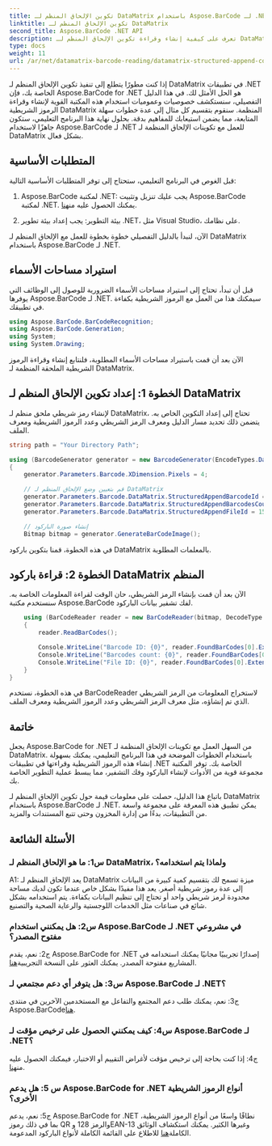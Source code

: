 ```yaml
---
title: تكوين الإلحاق المنظم لـ DataMatrix باستخدام Aspose.BarCode لـ .NET
linktitle: تكوين الإلحاق المنظم لـ DataMatrix
second_title: Aspose.BarCode .NET API
description: تعرف على كيفية إنشاء وقراءة تكوين الإلحاق المنظم لـ DataMatrix في .NET باستخدام Aspose.BarCode لتنظيم البيانات عالي الكفاءة.
type: docs
weight: 11
url: /ar/net/datamatrix-barcode-reading/datamatrix-structured-append-configuration/
---
```

إذا كنت مطورًا يتطلع إلى تنفيذ تكوين الإلحاق المنظم لـ DataMatrix في تطبيقات .NET الخاصة بك، فإن Aspose.BarCode for .NET هو الحل الأمثل لك. في هذا الدليل التفصيلي، سنستكشف خصوصيات وعموميات استخدام هذه المكتبة القوية لإنشاء وقراءة الرموز الشريطية DataMatrix المنظمة. سنقوم بتقسيم كل مثال إلى عدة خطوات سهلة المتابعة، مما يضمن استيعابك للمفاهيم بدقة. بحلول نهاية هذا البرنامج التعليمي، ستكون جاهزًا لاستخدام Aspose.BarCode لـ .NET للعمل مع تكوينات الإلحاق المنظمة لـ DataMatrix بشكل فعال.

## المتطلبات الأساسية

قبل الغوص في البرنامج التعليمي، ستحتاج إلى توفر المتطلبات الأساسية التالية:

1.  Aspose.BarCode لمكتبة .NET: يجب عليك تنزيل وتثبيت Aspose.BarCode لمكتبة .NET. يمكنك الحصول عليه من[هنا](https://releases.aspose.com/barcode/net/).

2. بيئة التطوير: يجب إعداد بيئة تطوير .NET، مثل Visual Studio، على نظامك.

الآن، لنبدأ بالدليل التفصيلي خطوة بخطوة للعمل مع الإلحاق المنظم لـ DataMatrix باستخدام Aspose.BarCode لـ .NET.

## استيراد مساحات الأسماء

قبل أن تبدأ، تحتاج إلى استيراد مساحات الأسماء الضرورية للوصول إلى الوظائف التي يوفرها Aspose.BarCode لـ .NET. سيمكنك هذا من العمل مع الرموز الشريطية بكفاءة في تطبيقك.

```csharp
using Aspose.BarCode.BarCodeRecognition;
using Aspose.BarCode.Generation;
using System;
using System.Drawing;
```

الآن بعد أن قمت باستيراد مساحات الأسماء المطلوبة، فلنتابع إنشاء وقراءة الرموز الشريطية الملحقة المنظمة لـ DataMatrix.


## الخطوة 1: إعداد تكوين الإلحاق المنظم لـ DataMatrix

لإنشاء رمز شريطي ملحق منظم لـ DataMatrix، تحتاج إلى إعداد التكوين الخاص به. يتضمن ذلك تحديد مسار الدليل ومعرف الرمز الشريطي وعدد الرموز الشريطية ومعرف الملف.

```csharp
string path = "Your Directory Path";

using (BarcodeGenerator generator = new BarcodeGenerator(EncodeTypes.DataMatrix, "Aspose"))
{
    generator.Parameters.Barcode.XDimension.Pixels = 4;

    // قم بتعيين وضع الإلحاق المنظم لـ DataMatrix
    generator.Parameters.Barcode.DataMatrix.StructuredAppendBarcodeId = 3;
    generator.Parameters.Barcode.DataMatrix.StructuredAppendBarcodesCount = 5;
    generator.Parameters.Barcode.DataMatrix.StructuredAppendFileId = 150;

    // إنشاء صورة الباركود
    Bitmap bitmap = generator.GenerateBarCodeImage();
```

في هذه الخطوة، قمنا بتكوين باركود DataMatrix بالمعلمات المطلوبة.

## الخطوة 2: قراءة باركود DataMatrix المنظم

الآن بعد أن قمت بإنشاء الرمز الشريطي، حان الوقت لقراءة المعلومات الخاصة به. سنستخدم مكتبة Aspose.BarCode لفك تشفير بيانات الباركود.

```csharp
    using (BarCodeReader reader = new BarCodeReader(bitmap, DecodeType.DataMatrix))
    {
        reader.ReadBarCodes();

        Console.WriteLine("Barcode ID: {0}", reader.FoundBarCodes[0].Extended.DataMatrix.StructuredAppendBarcodeId);
        Console.WriteLine("Barcodes count: {0}", reader.FoundBarCodes[0].Extended.DataMatrix.StructuredAppendBarcodesCount);
        Console.WriteLine("File ID: {0}", reader.FoundBarCodes[0].Extended.DataMatrix.StructuredAppendFileId);
    }
}
```

في هذه الخطوة، نستخدم BarCodeReader لاستخراج المعلومات من الرمز الشريطي الذي تم إنشاؤه، مثل معرف الرمز الشريطي وعدد الرموز الشريطية ومعرف الملف.

## خاتمة

يجعل Aspose.BarCode for .NET من السهل العمل مع تكوينات الإلحاق المنظمة لـ DataMatrix. باستخدام الخطوات الموضحة في هذا البرنامج التعليمي، يمكنك بسهولة إنشاء هذه الرموز الشريطية وقراءتها في تطبيقات .NET الخاصة بك. توفر المكتبة مجموعة قوية من الأدوات لإنشاء الباركود وفك التشفير، مما يبسط عملية التطوير الخاصة بك.

باتباع هذا الدليل، حصلت على معلومات قيمة حول تكوين الإلحاق المنظم لـ DataMatrix باستخدام Aspose.BarCode لـ .NET. يمكن تطبيق هذه المعرفة على مجموعة واسعة من التطبيقات، بدءًا من إدارة المخزون وحتى تتبع المستندات والمزيد.

## الأسئلة الشائعة

### س1: ما هو الإلحاق المنظم لـ DataMatrix، ولماذا يتم استخدامه؟

A1: يعد الإلحاق المنظم لـ DataMatrix ميزة تسمح لك بتقسيم كمية كبيرة من البيانات إلى عدة رموز شريطية أصغر. يعد هذا مفيدًا بشكل خاص عندما تكون لديك مساحة محدودة لرمز شريطي واحد أو تحتاج إلى تنظيم البيانات بكفاءة. يتم استخدامه بشكل شائع في صناعات مثل الخدمات اللوجستية والرعاية الصحية والتصنيع.

### س2: هل يمكنني استخدام Aspose.BarCode لـ .NET في مشروعي مفتوح المصدر؟

 ج2: نعم، يقدم Aspose.BarCode for .NET إصدارًا تجريبيًا مجانيًا يمكنك استخدامه في المشاريع مفتوحة المصدر. يمكنك العثور على النسخة التجريبية[هنا](https://releases.aspose.com/).

### س3: هل يتوفر أي دعم مجتمعي لـ Aspose.BarCode لـ .NET؟

 ج3: نعم، يمكنك طلب دعم المجتمع والتفاعل مع المستخدمين الآخرين في منتدى Aspose.BarCode[هنا](https://forum.aspose.com/c/barcode/13).

### س4: كيف يمكنني الحصول على ترخيص مؤقت لـ Aspose.BarCode لـ .NET؟

 ج4: إذا كنت بحاجة إلى ترخيص مؤقت لأغراض التقييم أو الاختبار، فيمكنك الحصول عليه من[هنا](https://purchase.aspose.com/temporary-license/).

### س 5: هل يدعم Aspose.BarCode for .NET أنواع الرموز الشريطية الأخرى؟

 ج5: نعم، يدعم Aspose.BarCode for .NET نطاقًا واسعًا من أنواع الرموز الشريطية، بما في ذلك رموز QR والرمز 128 وEAN-13 وغيرها الكثير. يمكنك استكشاف الوثائق الكاملة[هنا](https://reference.aspose.com/barcode/net/) للاطلاع على القائمة الكاملة لأنواع الباركود المدعومة.